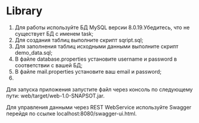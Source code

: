 # Library
1) Для работы используйте БД MySQL версии 8.0.19.Убедитесь, что не существует БД с именем task;
2) Для создания таблиц выполните скрипт sqript.sql;
3) Для заполнения таблиц исходными данными выполните скрипт demo_data.sql;
4) В файле database.properties установите username и password в соответствии с вашей БД;
5) В файле mail.properties установите ваш email и password;
6) 
Для запуска приложения запустите файл через консоль по следующему пути: web/target/web-1.0-SNAPSOT.jar.

Для управления данными через REST WebService используйте Swagger перейдя по ссылке localhost:8080/swagger-ui.html.

